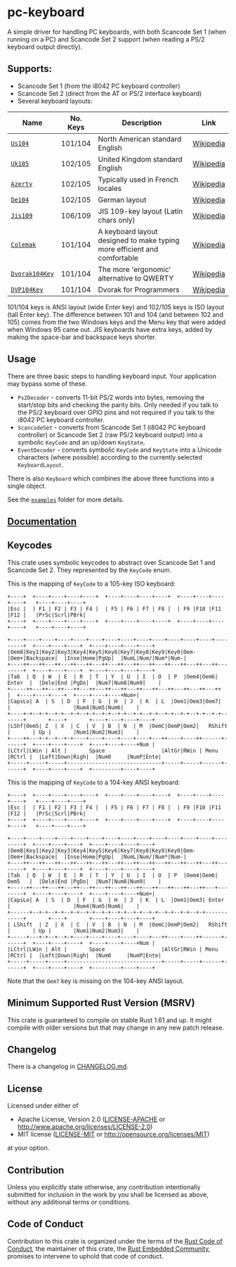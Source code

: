 # pc-keyboard

A simple driver for handling PC keyboards, with both Scancode Set 1 (when
running on a PC) and Scancode Set 2 support (when reading a PS/2 keyboard
output directly).

## Supports:

-   Scancode Set 1 (from the i8042 PC keyboard controller)
-   Scancode Set 2 (direct from the AT or PS/2 interface keyboard)
-   Several keyboard layouts:

| Name                                                 | No. Keys | Description                                                              | Link                                                                                |
| ---------------------------------------------------- | -------- | ------------------------------------------------------------------------ | ----------------------------------------------------------------------------------- |
| [`Us104`](./src/layouts/us104.rs)                    | 101/104  | North American standard English                                          | [Wikipedia](https://en.wikipedia.org/wiki/QWERTY#United_States)                     |
| [`Uk105`](./src/layouts/uk105.rs)                    | 102/105  | United Kingdom standard English                                          | [Wikipedia](https://en.wikipedia.org/wiki/QWERTY#United_Kingdom)                    |
| [`Azerty`](./src/layouts/azerty.rs)                  | 102/105  | Typically used in French locales                                         | [Wikipedia](https://en.wikipedia.org/wiki/AZERTY)                                   |
| [`De104`](./src/layouts/de104.rs)                    | 102/105  | German layout                                                            | [Wikipedia](https://en.wikipedia.org/wiki/QWERTZ)                                   |
| [`Jis109`](./src/layouts/jis109.rs)                  | 106/109  | JIS 109-key layout (Latin chars only)                                    | [Wikipedia](https://en.wikipedia.org/wiki/Japanese_input_method#Japanese_keyboards) |
| [`Colemak`](./src/layouts/colemak.rs)                | 101/104  | A keyboard layout designed to make typing more efficient and comfortable | [Wikipedia](https://en.wikipedia.org/wiki/Colemak)                                  |
| [`Dvorak104Key`](./src/layouts/dvorak104.rs)         | 101/104  | The more 'ergonomic' alternative to QWERTY                               | [Wikipedia](https://en.wikipedia.org/wiki/Dvorak_keyboard_layout)                   |
| [`DVP104Key`](./src/layouts/dvorak_programmer104.rs) | 101/104  | Dvorak for Programmers                                                   | [Wikipedia](https://en.wikipedia.org/wiki/Dvorak_keyboard_layout#Programmer_Dvorak) |

101/104 keys is ANSI layout (wide Enter key) and 102/105 keys is ISO layout
(tall Enter key). The difference between 101 and 104 (and between 102 and
105) comes from the two Windows keys and the Menu key that were added when
Windows 95 came out. JIS keyboards have extra keys, added by making the
space-bar and backspace keys shorter.


## Usage

There are three basic steps to handling keyboard input. Your application may bypass some of these.

* `Ps2Decoder` - converts 11-bit PS/2 words into bytes, removing the start/stop
  bits and checking the parity bits. Only needed if you talk to the PS/2
  keyboard over GPIO pins and not required if you talk to the i8042 PC keyboard
  controller.
* `ScancodeSet` - converts from Scancode Set 1 (i8042 PC keyboard controller) or
  Scancode Set 2 (raw PS/2 keyboard output) into a symbolic `KeyCode` and an
  up/down `KeyState`.
* `EventDecoder` - converts symbolic `KeyCode` and `KeyState` into a Unicode
  characters (where possible) according to the currently selected `KeyboardLayout`.

There is also `Keyboard` which combines the above three functions into a single object.

See the [`examples`](./examples) folder for more details.

## [Documentation](https://docs.rs/crate/pc-keyboard)

## Keycodes

This crate uses symbolic keycodes to abstract over Scancode Set 1 and Scancode
Set 2. They represented by the `KeyCode` enum.

This is the mapping of `KeyCode` to a 105-key ISO keyboard:

```text
+----+  +----+----+----+----+  +----+----+----+----+  +----+----+----+----+   +----+----+----+
|Esc |  | F1 | F2 | F3 | F4 |  | F5 | F6 | F7 | F8 |  | F9 |F10 |F11 |F12 |   |PrSc|Scrl|PBrk|
+----+  +----+----+----+----+  +----+----+----+----+  +----+----+----+----+   +----+----+----+

+----+----+----+----+----+----+----+----+----+----+----+----+----+---------+  +----+----+----+  +----+----+----+----+
|Oem8|Key1|Key2|Key3|Key4|Key5|Key6|Key7|Key8|Key9|Key0|Oem-|Oem+|Backspace|  |Inse|Home|PgUp|  |NumL|Num/|Num*|Num-|
+----++---++---++---++---++---++---++---++---++---++---++---++---++--------+  +----+----+----+  +----+----+----+----+
|Tab  | Q  | W  | E  | R  | T  | Y  | U  | I  | O  | P  |Oem4|Oem6| Enter  |  |Dele|End |PgDo|  |Num7|Num8|Num9|    |
+-----++---++---++---++---++---++---++---++---++---++---++---++---++       |  +----+----+----+  +----+----+----+Num+|
|CapsLo| A  | S  | D  | F  | G  | H  | J  | K  | L  |Oem1|Oem3|Oem7|       |                    |Num4|Num5|Num6|    |
+----+-+--+-+--+-+--+-+--+-+--+-+--+-+--+-+--+-+--+-+--+-+--+-+--+-+-------+       +----+       +----+----+----+----+
|LShf|Oem5| Z  | X  | C  | V  | B  | N  | M  |OemC|OemP|Oem2|   RShift     |       | Up |       |Num1|Num2|Num3|    |
+----++---+-+--+--+-+----+----+----+----+----+---++----+----++------+------+  +----+----+----+  +----+----+----+Num |
|LCtrl|LWin | Alt |       Space                  |AltGr|RWin | Menu |RCtrl |  |Left|Down|Righ|  |Num0     |NumP|Ente|
+-----+-----+-----+------------------------------+-----+-----+------+------+  +----+----+----+  +---------+----+----+
```

This is the mapping of `KeyCode` to a 104-key ANSI keyboard: 

```text
+----+  +----+----+----+----+  +----+----+----+----+  +----+----+----+----+   +----+----+----+
|Esc |  | F1 | F2 | F3 | F4 |  | F5 | F6 | F7 | F8 |  | F9 |F10 |F11 |F12 |   |PrSc|Scrl|PBrk|
+----+  +----+----+----+----+  +----+----+----+----+  +----+----+----+----+   +----+----+----+

+----+----+----+----+----+----+----+----+----+----+----+----+----+---------+  +----+----+----+  +----+----+----+----+
|Oem8|Key1|Key2|Key3|Key4|Key5|Key6|Key7|Key8|Key9|Key0|Oem-|Oem+|Backspace|  |Inse|Home|PgUp|  |NumL|Num/|Num*|Num-|
+----++---++---++---++---++---++---++---++---++---++---++---++---++--------+  +----+----+----+  +----+----+----+----+
|Tab  | Q  | W  | E  | R  | T  | Y  | U  | I  | O  | P  |Oem4|Oem6| Oem5   |  |Dele|End |PgDo|  |Num7|Num8|Num9|    |
+-----++---++---++---++---++---++---++---++---++---++---++---++---+--------+  +----+----+----+  +----+----+----+Num+|
|CapsLo| A  | S  | D  | F  | G  | H  | J  | K  | L  |Oem1|Oem3| Enter      |                    |Num4|Num5|Num6|    |
+------+--+-+--+-+--+-+--+-+--+-+--+-+--+-+--+-+--+-+--+-+--+-+------------+       +----+       +----+----+----+----+
| LShift  | Z  | X  | C  | V  | B  | N  | M  |OemC|OemP|Oem2|   RShift     |       | Up |       |Num1|Num2|Num3|    |
+-----+---+-+--+--+-+----+----+----+----+----+---++----+----++------+------+  +----+----+----+  +----+----+----+Num |
|LCtrl|LWin | Alt |       Space                  |AltGr|RWin | Menu |RCtrl |  |Left|Down|Righ|  |Num0     |NumP|Ente|
+-----+-----+-----+------------------------------+-----+-----+------+------+  +----+----+----+  +---------+----+----+
```

Note that the `Oem7` key is missing on the 104-key ANSI layout.

## Minimum Supported Rust Version (MSRV)

This crate is guaranteed to compile on stable Rust 1.61 and up. It might compile with older versions but that may change in any new patch release.

## Changelog

There is a changelog in [CHANGELOG.md](./CHANGELOG.md).

## License

Licensed under either of

-   Apache License, Version 2.0 ([LICENSE-APACHE](LICENSE-APACHE) or
    http://www.apache.org/licenses/LICENSE-2.0)
-   MIT license ([LICENSE-MIT](LICENSE-MIT) or http://opensource.org/licenses/MIT)

at your option.

## Contribution

Unless you explicitly state otherwise, any contribution intentionally
submitted for inclusion in the work by you shall be licensed as above, without
any additional terms or conditions.

## Code of Conduct

Contribution to this crate is organized under the terms of the [Rust Code of
Conduct][coc], the maintainer of this crate, the [Rust Embedded Community][team], promises
to intervene to uphold that code of conduct.

[coc]: https://www.rust-lang.org/policies/code-of-conduct
[team]: https://github.com/orgs/rust-embedded-community/people
